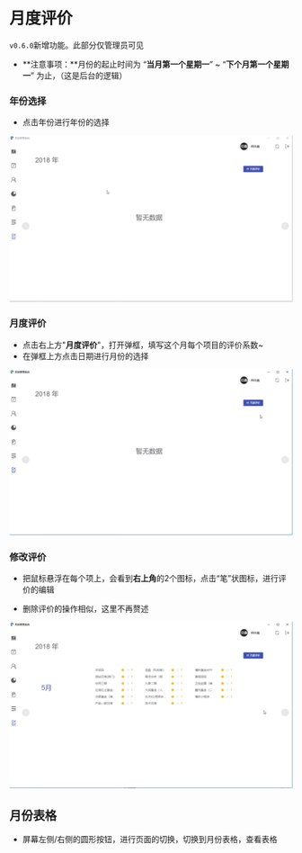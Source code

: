 # 月度评价

`v0.6.0`新增功能。此部分仅管理员可见

* **注意事项：**月份的起止时间为 “**当月第一个星期一**” ~ “**下个月第一个星期一**” 为止，（这是后台的逻辑）

### 年份选择

* 点击年份进行年份的选择

![](/assets/月度评价-年份选择.gif)

### 月度评价

* 点击右上方"**月度评价**"，打开弹框，填写这个月每个项目的评价系数~
* 在弹框上方点击日期进行月份的选择

![](/assets/月度评价-撰写评价.gif)

### 修改评价

* 把鼠标悬浮在每个项上，会看到**右上角**的2个图标，点击“笔”状图标，进行评价的编辑

* 删除评价的操作相似，这里不再赘述

![](/assets/月度评价-修改评价.gif)

## 月份表格

* 屏幕左侧/右侧的圆形按钮，进行页面的切换，切换到月份表格，查看表格






